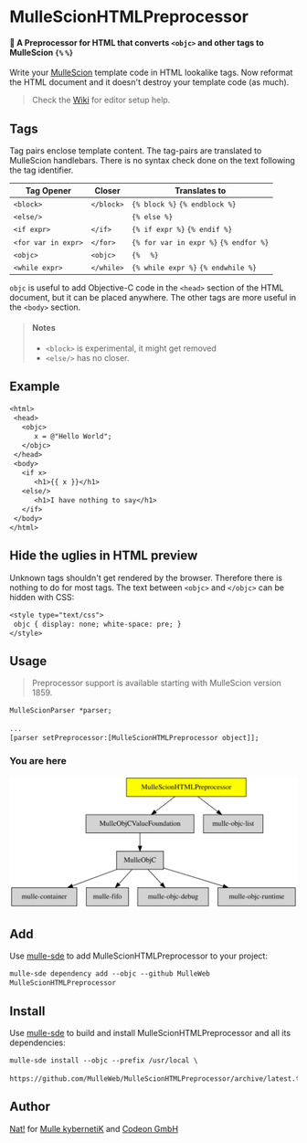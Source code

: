# MulleScionHTMLPreprocessor

#### 🥣 A Preprocessor for HTML that converts `<objc>` and other tags to MulleScion `{%` `%}`

Write your [MulleScion](//github.com/MulleWeb/MulleScion) template code in HTML
lookalike tags. Now reformat the HTML document and it doesn't destroy your
template code (as much).

> Check the [Wiki](//github.com/MulleWeb/MulleScionHTMLPreprocessor/wiki) for editor setup help.


## Tags

Tag pairs enclose template content. The tag-pairs are translated to MulleScion
handlebars. There is no syntax check done on the text following the tag
identifier.

Tag Opener          | Closer     | Translates to
--------------------|------------|-------------------------
`<block>`           | `</block>` | `{% block %}` `{% endblock %}`
`<else/>`           |            | `{% else %}`
`<if expr>`         | `</if>`    | `{% if expr %}` `{% endif %}`
`<for var in expr>` | `</for>`   | `{% for var in expr %}` `{% endfor %}`
`<objc>`            | `<objc>`   | `{% `  ` %}`
`<while expr>`      | `</while>` | `{% while expr %}` `{% endwhile %}`

`objc` is useful to add Objective-C code in the `<head>` section of the HTML
document, but it can be placed anywhere.
The other tags are more useful in the `<body>` section.

> #### Notes
>
> * `<block>` is experimental, it might get removed
> * `<else/>` has no closer.


## Example

 ```
 <html>
  <head>
    <objc>
       x = @"Hello World";
    </objc>
  </head>
  <body>
    <if x>
       <h1>{{ x }}</h1>
    <else/>
       <h1>I have nothing to say</h1>
    </if>
  </body>
</html>
```

## Hide the uglies in HTML preview

Unknown tags shouldn't get rendered by the browser. Therefore there is nothing to do for
most tags. The text between `<objc>` and `</objc>` can be hidden with CSS:

```
<style type="text/css">
 objc { display: none; white-space: pre; }
</style>
```

## Usage

> Preprocessor support is available starting with MulleScion version 1859.

```
MulleScionParser *parser;

...
[parser setPreprocessor:[MulleScionHTMLPreprocessor object]];
```


### You are here

![Overview](overview.dot.svg)


## Add

Use [mulle-sde](//github.com/mulle-sde) to add MulleScionHTMLPreprocessor to your project:

```
mulle-sde dependency add --objc --github MulleWeb MulleScionHTMLPreprocessor
```

## Install

Use [mulle-sde](//github.com/mulle-sde) to build and install MulleScionHTMLPreprocessor and
all its dependencies:

```
mulle-sde install --objc --prefix /usr/local \
   https://github.com/MulleWeb/MulleScionHTMLPreprocessor/archive/latest.tar.gz
```

## Author

[Nat!](//www.mulle-kybernetik.com/weblog) for
[Mulle kybernetiK](//www.mulle-kybernetik.com) and
[Codeon GmbH](//www.codeon.de)
